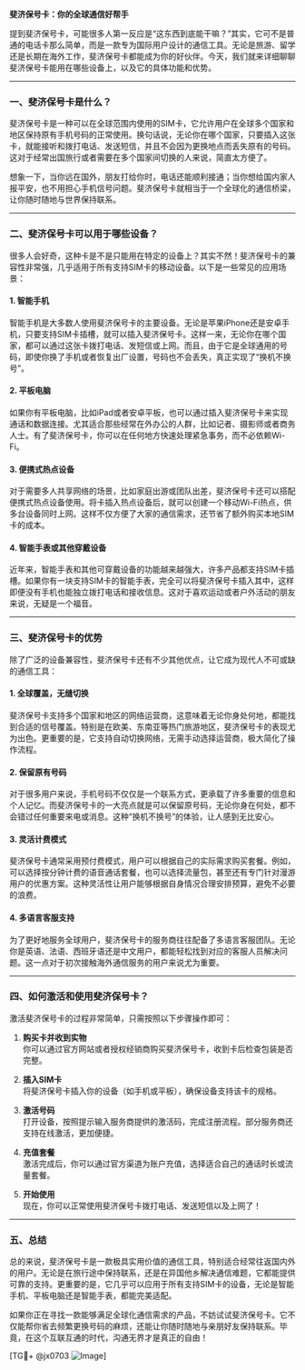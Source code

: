 **斐济保号卡：你的全球通信好帮手**

提到斐济保号卡，可能很多人第一反应是“这东西到底能干嘛？”其实，它可不是普通的电话卡那么简单，而是一款专为国际用户设计的通信工具。无论是旅游、留学还是长期在海外工作，斐济保号卡都能成为你的好伙伴。今天，我们就来详细聊聊斐济保号卡能用在哪些设备上，以及它的具体功能和优势。

---

### **一、斐济保号卡是什么？**

斐济保号卡是一种可以在全球范围内使用的SIM卡，它允许用户在全球多个国家和地区保持原有手机号码的正常使用。换句话说，无论你在哪个国家，只要插入这张卡，就能接听和拨打电话、发送短信，并且不会因为更换地点而丢失原有的号码。这对于经常出国旅行或者需要在多个国家间切换的人来说，简直太方便了。

想象一下，当你远在国外，朋友打给你时，电话还能顺利接通；当你想给国内家人报平安，也不用担心手机信号问题。斐济保号卡就相当于一个全球化的通信桥梁，让你随时随地与世界保持联系。

---

### **二、斐济保号卡可以用于哪些设备？**

很多人会好奇，这种卡是不是只能用在特定的设备上？其实不然！斐济保号卡的兼容性非常强，几乎适用于所有支持SIM卡的移动设备。以下是一些常见的应用场景：

#### 1. **智能手机**
智能手机是大多数人使用斐济保号卡的主要设备。无论是苹果iPhone还是安卓手机，只要支持SIM卡插槽，就可以插入斐济保号卡。这样一来，无论你在哪个国家，都可以通过这张卡拨打电话、发短信或上网。而且，由于它是全球通用的号码，即使你换了手机或者恢复出厂设置，号码也不会丢失，真正实现了“换机不换号”。

#### 2. **平板电脑**
如果你有平板电脑，比如iPad或者安卓平板，也可以通过插入斐济保号卡来实现通话和数据连接。尤其适合那些经常在外办公的人群，比如记者、摄影师或者商务人士。有了斐济保号卡，你可以在任何地方快速处理紧急事务，而不必依赖Wi-Fi。

#### 3. **便携式热点设备**
对于需要多人共享网络的场景，比如家庭出游或团队出差，斐济保号卡还可以搭配便携式热点设备使用。将卡插入热点设备后，就可以创建一个移动Wi-Fi热点，供多台设备同时上网。这样不仅方便了大家的通信需求，还节省了额外购买本地SIM卡的成本。

#### 4. **智能手表或其他穿戴设备**
近年来，智能手表和其他可穿戴设备的功能越来越强大，许多产品都支持SIM卡插槽。如果你有一块支持SIM卡的智能手表，完全可以将斐济保号卡插入其中，这样即便没有手机也能独立拨打电话和接收信息。这对于喜欢运动或者户外活动的朋友来说，无疑是一个福音。

---

### **三、斐济保号卡的优势**

除了广泛的设备兼容性，斐济保号卡还有不少其他优点，让它成为现代人不可或缺的通信工具：

#### 1. **全球覆盖，无缝切换**
斐济保号卡支持多个国家和地区的网络运营商，这意味着无论你身处何地，都能找到合适的信号覆盖。特别是在欧美、东南亚等热门旅游地区，斐济保号卡的表现尤为出色。更重要的是，它支持自动切换网络，无需手动选择运营商，极大简化了操作流程。

#### 2. **保留原有号码**
对于很多用户来说，手机号码不仅仅是一个联系方式，更承载了许多重要的信息和个人记忆。而斐济保号卡的一大亮点就是可以保留原号码，无论你身在何处，都不会错过任何重要来电或消息。这种“换机不换号”的体验，让人感到无比安心。

#### 3. **灵活计费模式**
斐济保号卡通常采用预付费模式，用户可以根据自己的实际需求购买套餐。例如，可以选择按分钟计费的语音通话套餐，也可以选择流量包，甚至还有专门针对漫游用户的优惠方案。这种灵活性让用户能够根据自身情况合理安排预算，避免不必要的浪费。

#### 4. **多语言客服支持**
为了更好地服务全球用户，斐济保号卡的服务商往往配备了多语言客服团队。无论你是英语、法语、西班牙语还是中文用户，都能轻松找到对应的客服人员解决问题。这一点对于初次接触海外通信服务的用户来说尤为重要。

---

### **四、如何激活和使用斐济保号卡？**

激活斐济保号卡的过程非常简单，只需按照以下步骤操作即可：

1. **购买卡并收到实物**  
   你可以通过官方网站或者授权经销商购买斐济保号卡，收到卡后检查包装是否完整。

2. **插入SIM卡**  
   将斐济保号卡插入你的设备（如手机或平板），确保设备支持该卡的规格。

3. **激活号码**  
   打开设备，按照提示输入服务商提供的激活码，完成注册流程。部分服务商还支持在线激活，更加便捷。

4. **充值套餐**  
   激活完成后，你可以通过官方渠道为账户充值，选择适合自己的通话时长或流量套餐。

5. **开始使用**  
   现在，你可以正常使用斐济保号卡拨打电话、发送短信以及上网了！

---

### **五、总结**

总的来说，斐济保号卡是一款极具实用价值的通信工具，特别适合经常往返国内外的用户。无论是在旅行途中保持联系，还是在异国他乡解决通信难题，它都能提供可靠的支持。更重要的是，它几乎可以应用于所有支持SIM卡的设备，无论是智能手机、平板电脑还是智能手表，都能完美适配。

如果你正在寻找一款能够满足全球化通信需求的产品，不妨试试斐济保号卡。它不仅能帮你省去频繁更换号码的麻烦，还能让你随时随地与亲朋好友保持联系。毕竟，在这个互联互通的时代，沟通无界才是真正的自由！

[TG💪+ @jx0703 ![Image](https://github.com/user-attachments/assets/dbca1d08-cadb-493c-b0ec-ad6f7a83f270)]